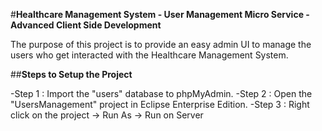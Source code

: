#**Healthcare Management System - User Management Micro Service - Advanced Client Side Development**

The purpose of this project is to provide an easy admin UI to manage the users who get interacted with the Healthcare Management System.

##**Steps to Setup the Project**

-Step 1 : Import the "users" database to phpMyAdmin.
-Step 2 : Open the "UsersManagement" project in Eclipse Enterprise Edition.
-Step 3 : Right click on the project -> Run As -> Run on Server

